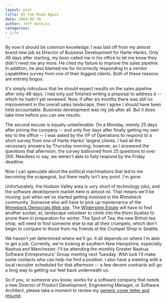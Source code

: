 ```yaml
---
layout: post
title: On the Road Again
date: 2004-09-30
author: Jeff Watkins
categories:
- Life
---
```


By now it should be common knowledge: I was laid off from my almost brand new job as Director of Business Development for Harte-Hanks. Only 48 days after starting, my boss called me in his office to let me know they didn't need me any more. He cited my failure to improve the sales pipeline. In addition, he also blamed me for incorrectly responding to a vendor capabilities survey from one of their biggest clients. Both of these reasons are entirely bogus.

It's simply ridiculous that he should expect results on the sales pipeline after only 48 days. I had only just finished writing a proposal to address it -- which he hadn't yet reviewed. Now, if after six months there was still no improvement in the overall sales landscape, then I agree I should have been held accountable. Business development was my job after all. But it does take time before you can see results.

The second excuse is equally unbelievable. On a Monday, merely 25 days after joining the company -- and only five days after finally getting my own key to the office -- I was asked by the VP of Operations to respond to a short survey from one of Harte-Hanks' largest clients. I had all the necessary answers by Thursday morning; however, as I answered the questions that afternoon, the survey ballooned from 25 questions to over 200. Needless to say, we weren't able to fully respond by the Friday deadline.

Now I can speculate about the political machinations that led to me becoming the scapegoat, but there really isn't any point. I'm gone.

Unfortunately, the Hudson Valley area is <em>very</em> short of technology jobs, and the software development market here is almost nil. That means we'll be moving: just when we've started getting involved in the Rhinebeck community. Someone else will have to pick up maintenance of the <a href="http://rhinebeckdemocrats.org">Rhinebeck Democrats Web site</a>. The <a href="http://wilderstein.org/">Wilderstein Estate</a> will have to find another sucker, er, landscape volunteer to climb into the thorn bushes to prune them in preparation for winter. The Spot of Tea, the new British tea shop, will need to find someone else to eat all their crumpets, which don't begin to compare to those from my friends at the Crumpet Shop in Seattle.

We haven't yet determined where we'll go. It all depends on where I'm able to get a job. Currently, we're looking at southern New Hampshire, especially Nashua and Manchester. I'll be attending the monthly Greater Nashua Software Entrepreneurs' Group meeting next Tuesday. With luck I'll make some contacts who can help me find a position. I also have a meeting with a local recruiter scheduled for that afternoon -- a few decent contracts will go a long way to getting our feet back underneath us.

So if you, or someone you know, works for a software company that needs a new Director of Product Development, Engineering Manager, or Software Architect, please take a moment to review my <a href="http://metrocat.org/jeff/resume/">generic cover letter and r&eacute;sum&eacute;</a>.